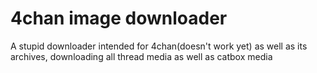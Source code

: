 # 4chan image downloader

A stupid downloader intended for 4chan(doesn't work yet) as well as its archives, downloading all thread media as well as catbox media